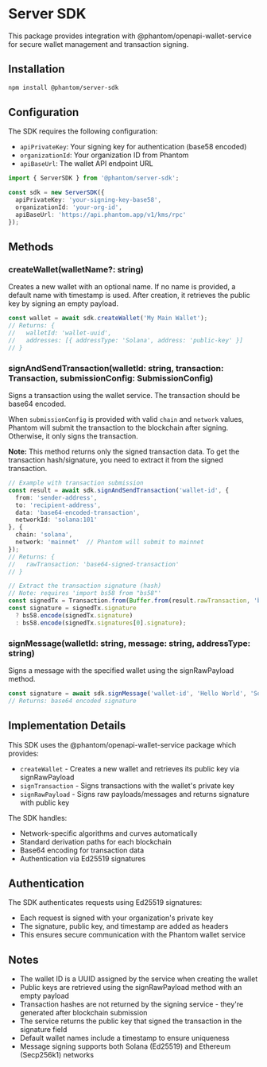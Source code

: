 # Server SDK

This package provides integration with @phantom/openapi-wallet-service for secure wallet management and transaction signing.

## Installation

```bash
npm install @phantom/server-sdk
```

## Configuration

The SDK requires the following configuration:

- `apiPrivateKey`: Your signing key for authentication (base58 encoded)
- `organizationId`: Your organization ID from Phantom
- `apiBaseUrl`: The wallet API endpoint URL

```typescript
import { ServerSDK } from '@phantom/server-sdk';

const sdk = new ServerSDK({
  apiPrivateKey: 'your-signing-key-base58',
  organizationId: 'your-org-id',
  apiBaseUrl: 'https://api.phantom.app/v1/kms/rpc'
});
```

## Methods

### createWallet(walletName?: string)
Creates a new wallet with an optional name. If no name is provided, a default name with timestamp is used.
After creation, it retrieves the public key by signing an empty payload.

```typescript
const wallet = await sdk.createWallet('My Main Wallet');
// Returns: { 
//   walletId: 'wallet-uuid',
//   addresses: [{ addressType: 'Solana', address: 'public-key' }]
// }
```

### signAndSendTransaction(walletId: string, transaction: Transaction, submissionConfig: SubmissionConfig)
Signs a transaction using the wallet service. The transaction should be base64 encoded.

When `submissionConfig` is provided with valid `chain` and `network` values, Phantom will submit the transaction to the blockchain after signing. Otherwise, it only signs the transaction.

**Note:** This method returns only the signed transaction data. To get the transaction hash/signature, you need to extract it from the signed transaction.

```typescript
// Example with transaction submission
const result = await sdk.signAndSendTransaction('wallet-id', {
  from: 'sender-address',
  to: 'recipient-address',
  data: 'base64-encoded-transaction',
  networkId: 'solana:101'
}, {
  chain: 'solana',
  network: 'mainnet'  // Phantom will submit to mainnet
});
// Returns: { 
//   rawTransaction: 'base64-signed-transaction'
// }

// Extract the transaction signature (hash)
// Note: requires 'import bs58 from "bs58"'
const signedTx = Transaction.from(Buffer.from(result.rawTransaction, 'base64'));
const signature = signedTx.signature 
  ? bs58.encode(signedTx.signature)
  : bs58.encode(signedTx.signatures[0].signature);
```

### signMessage(walletId: string, message: string, addressType: string)
Signs a message with the specified wallet using the signRawPayload method.

```typescript
const signature = await sdk.signMessage('wallet-id', 'Hello World', 'Solana');
// Returns: base64 encoded signature
```

## Implementation Details

This SDK uses the @phantom/openapi-wallet-service package which provides:
- `createWallet` - Creates a new wallet and retrieves its public key via signRawPayload
- `signTransaction` - Signs transactions with the wallet's private key
- `signRawPayload` - Signs raw payloads/messages and returns signature with public key

The SDK handles:
- Network-specific algorithms and curves automatically
- Standard derivation paths for each blockchain
- Base64 encoding for transaction data
- Authentication via Ed25519 signatures

## Authentication

The SDK authenticates requests using Ed25519 signatures:
- Each request is signed with your organization's private key
- The signature, public key, and timestamp are added as headers
- This ensures secure communication with the Phantom wallet service


## Notes

- The wallet ID is a UUID assigned by the service when creating the wallet
- Public keys are retrieved using the signRawPayload method with an empty payload
- Transaction hashes are not returned by the signing service - they're generated after blockchain submission
- The service returns the public key that signed the transaction in the signature field
- Default wallet names include a timestamp to ensure uniqueness
- Message signing supports both Solana (Ed25519) and Ethereum (Secp256k1) networks